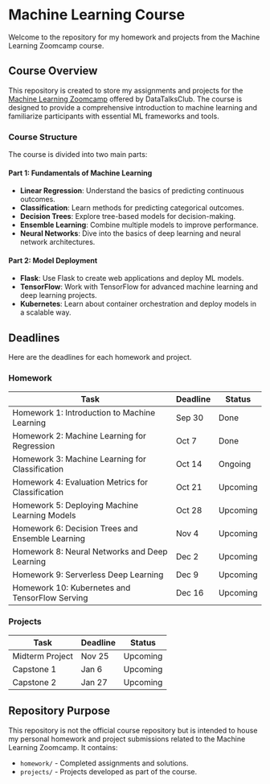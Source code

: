 # Machine Learning Course

Welcome to the repository for my homework and projects from the Machine Learning Zoomcamp course.

## Course Overview

This repository is created to store my assignments and projects for the [Machine Learning Zoomcamp](https://github.com/DataTalksClub/machine-learning-zoomcamp) offered by DataTalksClub. The course is designed to provide a comprehensive introduction to machine learning and familiarize participants with essential ML frameworks and tools.

### Course Structure

The course is divided into two main parts:

#### Part 1: Fundamentals of Machine Learning
- **Linear Regression**: Understand the basics of predicting continuous outcomes.
- **Classification**: Learn methods for predicting categorical outcomes.
- **Decision Trees**: Explore tree-based models for decision-making.
- **Ensemble Learning**: Combine multiple models to improve performance.
- **Neural Networks**: Dive into the basics of deep learning and neural network architectures.

#### Part 2: Model Deployment
- **Flask**: Use Flask to create web applications and deploy ML models.
- **TensorFlow**: Work with TensorFlow for advanced machine learning and deep learning projects.
- **Kubernetes**: Learn about container orchestration and deploy models in a scalable way.

## Deadlines

Here are the deadlines for each homework and project.

### Homework

| Task                                          | Deadline                | Status              |
|-----------------------------------------------|-------------------------|---------------------|
| Homework 1: Introduction to Machine Learning | Sep 30 | Done |
| Homework 2: Machine Learning for Regression  | Oct 7    | Done |
| Homework 3: Machine Learning for Classification | Oct 14 | Ongoing |
| Homework 4: Evaluation Metrics for Classification | Oct 21 | Upcoming |
| Homework 5: Deploying Machine Learning Models | Oct 28  | Upcoming |
| Homework 6: Decision Trees and Ensemble Learning | Nov 4 | Upcoming |
| Homework 8: Neural Networks and Deep Learning | Dec 2 | Upcoming |
| Homework 9: Serverless Deep Learning         | Dec 9 | Upcoming |
| Homework 10: Kubernetes and TensorFlow Serving | Dec 16 | Upcoming |

### Projects

| Task            | Deadline               | Status              |
|-----------------|------------------------|---------------------|
| Midterm Project | Nov 25 | Upcoming |
| Capstone 1      | Jan 6   | Upcoming |
| Capstone 2      | Jan 27  | Upcoming |

## Repository Purpose

This repository is not the official course repository but is intended to house my personal homework and project submissions related to the Machine Learning Zoomcamp. It contains:
- `homework/` - Completed assignments and solutions.
- `projects/` - Projects developed as part of the course.
